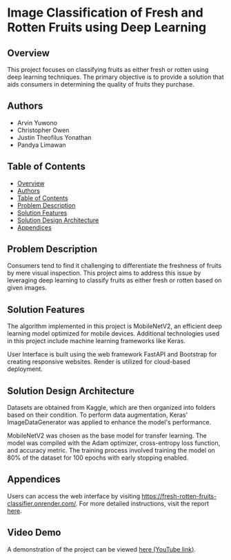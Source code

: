 <h1>Image Classification of Fresh and Rotten Fruits using Deep Learning</h1>

<h2 id="overview">Overview</h2>
<p>This project focuses on classifying fruits as either fresh or rotten using deep learning techniques. The primary objective is to provide a solution that aids consumers in determining the quality of fruits they purchase.</p>

<h2 id="authors">Authors</h2>
<ul>
  <li>Arvin Yuwono</li>
  <li>Christopher Owen</li>
  <li>Justin Theofilus Yonathan</li>
  <li>Pandya Limawan</li>
</ul>

<h2 id="table-of-contents">Table of Contents</h2>
<ul>
  <li><a href="#overview">Overview</a></li>
  <li><a href="#authors">Authors</a></li>
  <li><a href="#table-of-contents">Table of Contents</a></li>
  <li><a href="#problem-description">Problem Description</a></li>
  <li><a href="#solution-features">Solution Features</a></li>
  <li><a href="#solution-design-architecture">Solution Design Architecture</a></li>
  <li><a href="#appendices">Appendices</a></li>
</ul>

<h2 id="problem-description">Problem Description</h2>
<p>Consumers tend to find it challenging to differentiate the freshness of fruits by mere visual inspection. This project aims to address this issue by leveraging deep learning to classify fruits as either fresh or rotten based on given images.</p>

<h2 id="solution-features">Solution Features</h2>
<p>The algorithm implemented in this project is MobileNetV2, an efficient deep learning model optimized for mobile devices. Additional technologies used in this project include machine learning frameworks like Keras.</p>
<p>User Interface is built using the web framework FastAPI and Bootstrap for creating responsive websites. Render is utilized for cloud-based deployment.</p>

<h2 id="solution-design-architecture">Solution Design Architecture</h2>
<p>Datasets are obtained from Kaggle, which are then organized into folders based on their condition. To perform data augmentation, Keras' ImageDataGenerator was applied to enhance the model's performance.</p>
<p>MobileNetV2 was chosen as the base model for transfer learning. The model was compiled with the Adam optimizer, cross-entropy loss function, and accuracy metric. The training process involved training the model on 80% of the dataset for 100 epochs with early stopping enabled.</p>

<h2 id="appendices">Appendices</h2>
<p>Users can access the web interface by visiting <a href="https://fresh-rotten-fruits-classifier.onrender.com/">https://fresh-rotten-fruits-classifier.onrender.com/</a>. For more detailed instructions, visit the report <a href="report.pdf">here</a>.</p>

<h2>Video Demo</h2>
<p>A demonstration of the project can be viewed <a href="#https://youtu.be/ZEOwV2rRGKM">here (YouTube link)</a>.</p>
